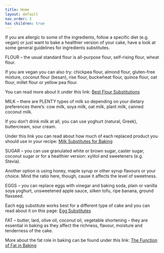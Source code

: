 ```yaml
---
title: Home
layout: default
nav_order: 3
has children: true
---
```



If you are allergic to some of the ingredients, follow a specific diet (e.g. vegan) or just want to bake a healthier version of your cake, have a look at some general guidelines for ingredients substitutes.


FLOUR – the usual standard flour is all-purpose flour, self-rising flour, wheat flour. 

If you are vegan you can also try: chickpea flour, almond flour, gluten-free mixture, coconut flour (besan), rise flour, buckwheat flour, quinoa flour, oat flour, millet flour or yellow pea flour. 

You can read more about it under this link: [Best Flour Substitutions](https://www.bbcgoodfood.com/howto/guide/best-flour-substitutions)


MILK – there are PLENTY types of milk so depending on your dietary preferences there’s: cow milk, soya milk, oat milk, plant milk, canned coconut milk.

If you don’t drink milk at all, you can use yoghurt (natural, Greek), buttercream, sour cream.

Under this link you can read about how much of each replaced product you should use in your recipe: [Milk Substitutes for Baking](https://www.delish.com/cooking/a38422869/whole-milk-substitutes-for-baking/) 

SUGAR – you can use granulated white or brown sugar, caster sugar, coconut sugar or for a healthier version: xylitol and sweeteners (e.g. Stevia).

Another option is using honey, maple syrup or other syrup flavours or your choice. Mind the ratio here, though, cause it affects the level of sweetness.


EGGS – you can replace eggs with vinegar and baking soda, plain or vanilla soya yoghurt, unsweetened apple sauce, silken tofu, ripe banana, ground flaxseed.

Each egg substitute works best for a different type of cake and you can read about it on this page: [Egg Substitutes](https://www.pccmarkets.com/taste/2013-03/egg_substitutes/) 


FAT – butter, lard, olive oil, coconut oil, vegetable shortening – they are essential in baking as they affect the richness, flavour, moisture and tenderness of the cake. 

More about the fat role in baking can be found under this link: [The Function of Fat in Baking](https://bakerbettie.com/function-of-fat-in-baking/) 
